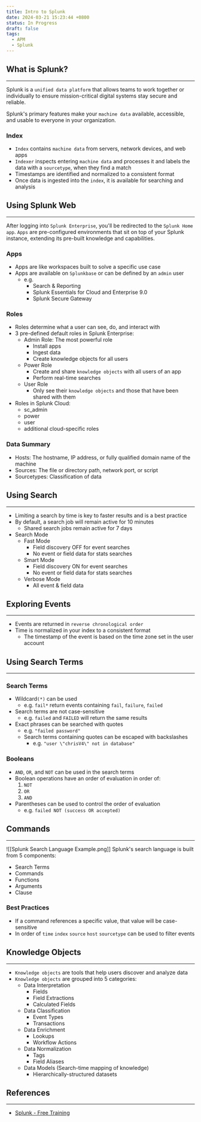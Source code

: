 ```yaml
---
title: Intro to Splunk
date: 2024-03-21 15:23:44 +0800
status: In Progress
draft: false
tags:
  - APM
  - Splunk
---
```

## What is Splunk?
---
Splunk is a `unified data platform` that allows teams to work together or individually to ensure mission-critical digital systems stay secure and reliable.

Splunk's primary features make your `machine data` available, accessible, and usable to everyone in your organization.

### Index
- `Index` contains `machine data` from servers, network devices, and web apps
- `Indexer` inspects entering `machine data` and processes it and labels the data with a `sourcetype`, when they find a match
- Timestamps are identified and normalized to a consistent format
- Once data is ingested into the `index`, it is available for searching and analysis

## Using Splunk Web
---
After logging into `Splunk Enterprise`, you'll be redirected to the `Splunk Home app`.
`Apps` are pre-configured environments that sit on top of your Splunk instance, extending its pre-built knowledge and capabilities.

### Apps
- Apps are like workspaces built to solve a specific use case
- Apps are available on `Splunkbase` or can be defined by an `admin` user
	- e.g.
		- Search & Reporting
		- Splunk Essentials for Cloud and Enterprise 9.0
		- Splunk Secure Gateway

### Roles
- Roles determine what a user can see, do, and interact with
- 3 pre-defined default roles in Splunk Enterprise:
	- Admin Role: The most powerful role
		- Install apps
		- Ingest data
		- Create knowledge objects for all users
	- Power Role
		- Create and share `knowledge objects` with all users of an app
		- Perform real-time searches
	- User Role
		- Only see their `knowledge objects` and those that have been shared with them
- Roles in Splunk Cloud:
	- sc_admin
	- power
	- user
	- additional cloud-specific roles

### Data Summary
- Hosts: The hostname, IP address, or fully qualified domain name of the machine
- Sources: The file or directory path, network port, or script
- Sourcetypes: Classification of data

## Using Search
---
- Limiting a search by time is key to faster results and is a best practice
- By default, a search job will remain active for 10 minutes
	- Shared search jobs remain active for 7 days
- Search Mode
	- Fast Mode
		- Field discovery OFF for event searches
		- No event or field data for stats searches
	- Smart Mode
		- Field discovery ON for event searches
		- No event or field data for stats searches
	- Verbose Mode
		- All event & field data

## Exploring Events
---
- Events are returned in `reverse chronological order`
- Time is normalized in your index to a consistent format
	- The timestamp of the event is based on the time zone set in the user account

## Using Search Terms
---
### Search Terms
- Wildcard`(*)` can be used
	- e.g. `fail*` return events containing `fail`, `failure`, `failed`
- Search terms are not case-sensitive
	- e.g. `failed` and `FAILED` will return the same results
- Exact phrases can be searched with quotes
	- e.g. `"failed password"`
	- Search terms containing quotes can be escaped with backslashes
		- e.g. `"user \"chrisV4\" not in database"`

### Booleans
- `AND`, `OR`, and `NOT` can be used in the search terms
- Boolean operations have an order of evaluation in order of:
	1. `NOT`
	2. `OR`
	3. `AND`
- Parentheses can be used to control the order of evaluation
	- e.g. `failed NOT (success OR accepted)`

## Commands
---
![[Splunk Search Language Example.png]]
Splunk's search language is built from 5 components:
- Search Terms
- Commands
- Functions
- Arguments
- Clause

### Best Practices
- If a command references a specific value, that value will be case-sensitive
- In order of `time` `index` `source` `host` `sourcetype` can be used to filter events

## Knowledge Objects
---
- `Knowledge objects` are tools that help users discover and analyze data
- `Knowledge objects` are grouped into 5 categories:
	- Data Interpretation
		- Fields
		- Field Extractions
		- Calculated Fields
	- Data Classification
		- Event Types
		- Transactions
	- Data Enrichment
		- Lookups
		- Workflow Actions
	- Data Normalization
		- Tags
		- Field Aliases
	- Data Models (Search-time mapping of knowledge)
		- Hierarchically-structured datasets

## References
---
- [Splunk - Free Training](https://www.splunk.com/en_us/training/free-courses/overview.html)
